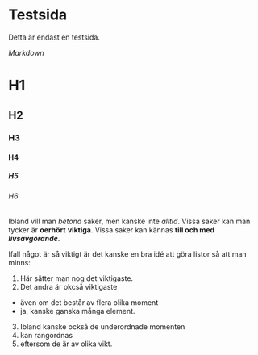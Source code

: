 Testsida
==============================================

Detta är endast en testsida.

*Markdown*

# H1
## H2
### H3
#### H4
##### H5
###### H6

Ibland vill man *betona* saker, men kanske inte _alltid_.
Vissa saker kan man tycker är **oerhört** __viktiga__.
Vissa saker kan kännas **till och med _livsavgörande_**.

Ifall något är så viktigt är det kanske en bra idé att göra listor så att man minns:

1. Här sätter man nog det viktigaste.
2. Det andra är okcså viktigaste
  * även om det består av flera olika moment
  * ja, kanske ganska många element.
3. Ibland kanske också de underordnade momenten
  1. kan rangordnas
  4. eftersom de är av olika vikt.
